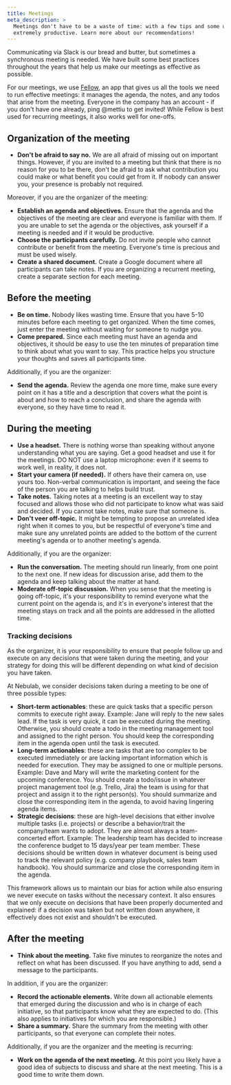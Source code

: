 ```yaml
---
title: Meetings
meta_description: >
  Meetings don't have to be a waste of time: with a few tips and some upfront work, they can become
  extremely productive. Learn more about our recommendations!
---
```


Communicating via Slack is our bread and butter, but sometimes a synchronous meeting is needed.
We have built some best practices throughout the years that help us make our meetings as effective
as possible.

For our meetings, we use [Fellow](http://fellow.app), an app that gives us all the tools we
need to run effective meetings: it manages the agenda, the notes, and any todos that arise from the
meeting. Everyone in the company has an account - if you don't have one already, ping @mettiu to get
invited! While Fellow is best used for recurring meetings, it also works well for one-offs.

## Organization of the meeting

- **Don't be afraid to say no.** We are all afraid of missing out on important things. However, if
  you are invited to a meeting but think that there is no reason for you to be there, don't be
  afraid to ask what contribution you could make or what benefit you could get from it. If nobody
  can answer you, your presence is probably not required.

Moreover, if you are the organizer of the meeting:

- **Establish an agenda and objectives.** Ensure that the agenda and the objectives of the meeting
  are clear and everyone is familiar with them. If you are unable to set the agenda or the
  objectives, ask yourself if a meeting is needed and if it would be productive.
- **Choose the participants carefully.** Do not invite people who cannot contribute or benefit from
  the meeting. Everyone's time is precious and must be used wisely.
- **Create a shared document.** Create a Google document where all participants can take notes. If
  you are organizing a recurrent meeting, create a separate section for each meeting.

## Before the meeting

- **Be on time.** Nobody likes wasting time. Ensure that you have 5-10 minutes before each meeting
  to get organized. When the time comes, just enter the meeting without waiting for someone to nudge
  you.
- **Come prepared.** Since each meeting must have an agenda and objectives, it should be easy to use
  the ten minutes of preparation time to think about what you want to say. This practice helps you
  structure your thoughts and saves all participants time.

Additionally, if you are the organizer:

- **Send the agenda.** Review the agenda one more time, make sure every point on it has a title and
  a description that covers what the point is about and how to reach a conclusion, and share the
  agenda with everyone, so they have time to read it.

## During the meeting

- **Use a headset.** There is nothing worse than speaking without anyone understanding what you are
  saying. Get a good headset and use it for the meetings. DO NOT use a laptop microphone: even if it
  seems to work well, in reality, it does not.
- **Start your camera (if needed).** If others have their camera on, use yours too. Non-verbal
  communication is important, and seeing the face of the person you are talking to helps build trust.
- **Take notes.** Taking notes at a meeting is an excellent way to stay focused and allows those who
  did not participate to know what was said and decided. If you cannot take notes, make sure that
  someone is.
- **Don't veer off-topic.** It might be tempting to propose an unrelated idea right when it comes to
  you, but be respectful of everyone's time and make sure any unrelated points are added to the
  bottom of the current meeting's agenda or to another meeting's agenda.

Additionally, if you are the organizer:

- **Run the conversation.** The meeting should run linearly, from one point to the next one. If new
  ideas for discussion arise, add them to the agenda and keep talking about the matter at hand.
- **Moderate off-topic discussion.** When you sense that the meeting is going off-topic, it's your
  responsibility to remind everyone what the current point on the agenda is, and it's in everyone's
  interest that the meeting stays on track and all the points are addressed in the allotted time.

### Tracking decisions

As the organizer, it is your responsibility to ensure that people follow up and execute on any
decisions that were taken during the meeting, and your strategy for doing this will be different depending on
what kind of decision you have taken.

At Nebulab, we consider decisions taken during a meeting to be one of three possible types:

- **Short-term actionables**: these are quick tasks that a specific person commits to execute right
  away. Example: Jane will reply to the new sales lead. If the task is very quick, it can be
  executed during the meeting. Otherwise, you should create a todo in the meeting management tool
  and assigned to the right person. You should keep the corresponding item in the agenda open until
  the task is executed.
- **Long-term actionables**: these are tasks that are too complex to be executed immediately or are
  lacking important information which is needed for execution. They may be assigned to one or
  multiple persons. Example: Dave and Mary will write the marketing content for the upcoming
  conference. You should create a todo/issue in whatever project management tool (e.g. Trello, Jira)
  the team is using for that project and assign it to the right person(s). You should summarize and
  close the corresponding item in the agenda, to avoid having lingering agenda items.
- **Strategic decisions**: these are high-level decisions that either involve multiple tasks (i.e.
  projects) or describe a behavior/trait the company/team wants to adopt. They are almost always a
  team-concerted effort. Example: The leadership team has decided to increase the conference budget
  to 15 days/year per team member. These decisions should be written down in whatever document is
  being used to track the relevant policy (e.g. company playbook, sales team handbook). You should
  summarize and close the corresponding item in the agenda.

This framework allows us to maintain our bias for action while also ensuring we never execute on
tasks without the necessary context. It also ensures that we only execute on decisions that have
been properly documented and explained: if a decision was taken but not written down anywhere, it
effectively does not exist and shouldn't be executed.

## After the meeting

- **Think about the meeting.** Take five minutes to reorganize the notes and reflect on what has
  been discussed. If you have anything to add, send a message to the participants.

In addition, if you are the organizer:

- **Record the actionable elements.** Write down all actionable elements that emerged during the
  discussion and who is in charge of each initiative, so that participants know what they are
  expected to do. (This also applies to initiatives for which you are responsible.)
- **Share a summary.** Share the summary from the meeting with other participants, so that
  everyone can complete their notes.

Additionally, if you are the organizer and the meeting is recurring:

- **Work on the agenda of the next meeting.** At this point you likely have a good idea of subjects
  to discuss and share at the next meeting. This is a good time to write them down.
